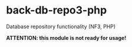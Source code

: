 # back-db-repo3-php
Database repository functionality (NF3, PHP)

**ATTENTION: this module is not ready for usage!**
